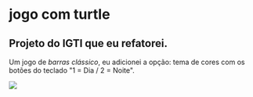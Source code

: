 <h1>jogo com turtle</h1>

<h2>Projeto do IGTI que eu refatorei.</h2>

Um jogo de <i>barras clássico</i>, eu adicionei a opção: tema de cores com os botões do teclado "1 = Dia / 2 = Noite". 

![](jogo_com_turtle/Dia.PNG)
